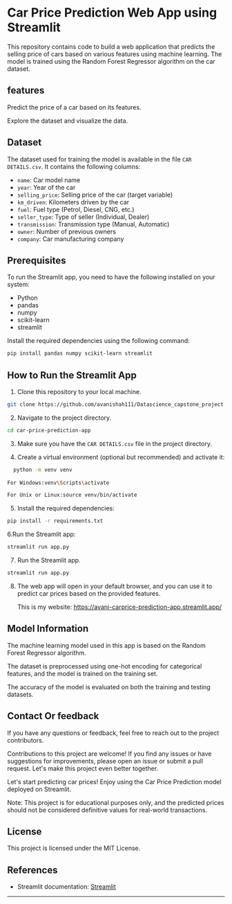 # Car Price Prediction Web App using Streamlit

This repository contains code to build a web application that predicts the selling price of cars based on various features using machine learning.
The model is trained using the Random Forest Regressor algorithm on the car dataset.
## features
Predict the price of a car based on its features.

Explore the dataset and visualize the data.

## Dataset

The dataset used for training the model is available in the file `CAR DETAILS.csv`. 
It contains the following columns:

- `name`: Car model name
- `year`: Year of the car
- `selling_price`: Selling price of the car (target variable)
- `km_driven`: Kilometers driven by the car
- `fuel`: Fuel type (Petrol, Diesel, CNG, etc.)
- `seller_type`: Type of seller (Individual, Dealer)
- `transmission`: Transmission type (Manual, Automatic)
- `owner`: Number of previous owners
- `company`: Car manufacturing company

## Prerequisites

To run the Streamlit app, you need to have the following installed on your system:

- Python
- pandas
- numpy
- scikit-learn
- streamlit

Install the required dependencies using the following command:

```bash
pip install pandas numpy scikit-learn streamlit
```

## How to Run the Streamlit App

1. Clone this repository to your local machine.

```bash
git clone https://github.com/avanishah111/Datascience_capstone_project.git
```
2. Navigate to the project directory.

```bash
cd car-price-prediction-app
```
3. Make sure you have the `CAR DETAILS.csv` file in the project directory.
   
4. Create a virtual environment (optional but recommended) and activate it:
 ```bash
   python -m venv venv
   
For Windows:venv\Scripts\activate

For Unix or Linux:source venv/bin/activate
```
5. Install the required dependencies:
 ```bash 
 pip install -r requirements.txt
 ``` 
6.Run the Streamlit app: 
 ```bash
streamlit run app.py
```
7. Run the Streamlit app.

```bash
streamlit run app.py
```
8. The web app will open in your default browser, and you can use it to predict car prices based on the provided features.

   This is my website: https://avani-carprice-prediction-app.streamlit.app/


## Model Information

The machine learning model used in this app is based on the Random Forest Regressor algorithm.

The dataset is preprocessed using one-hot encoding for categorical features, and the model is trained on the training set.

The accuracy of the model is evaluated on both the training and testing datasets.

## Contact Or feedback

If you have any questions or feedback, feel free to reach out to the project contributors.

Contributions to this project are welcome! If you find any issues or have suggestions for improvements, please open an issue or submit a pull request. 
Let's make this project even better together. 

Let's start predicting car prices! Enjoy using the Car Price Prediction model deployed on Streamlit.

Note: This project is for educational purposes only, and the predicted prices should not be considered definitive values for real-world transactions.

## License
This project is licensed under the MIT License.

## References
- Streamlit documentation: [Streamlit](https://docs.streamlit.io/)

---

